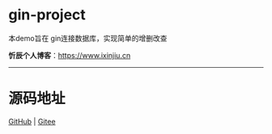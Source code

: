 # gin-project

本demo旨在 gin连接数据库，实现简单的增删改查

**忻辰个人博客**：https://www.ixinjiu.cn

---

# 源码地址

[GitHub](https://github.com/XinChennn/gin_proj) | [Gitee](https://gitee.com/xinchennn/gin_proj)